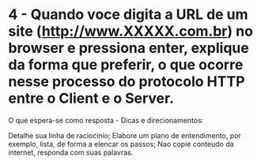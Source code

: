 4 - Quando voce digita a URL de um site (http://www.XXXXX.com.br) no browser e pressiona enter, explique da forma que preferir, o que ocorre nesse processo do protocolo HTTP entre o Client e o Server.
========================

O que espera-se como resposta - Dicas e direcionamentos:
 
Detalhe sua linha de raciocínio;
Elabore um plano de entendimento, por exemplo, lista, de forma a elencar os passos;
Nao copie conteudo da internet, responda com suas palavras.

